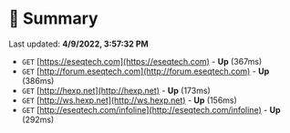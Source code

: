 # 📖 Summary
Last updated: **4/9/2022, 3:57:32 PM**

- `GET` [https://eseqtech.com](https://eseqtech.com) - **Up** (367ms)
- `GET` [http://forum.eseqtech.com](http://forum.eseqtech.com) - **Up** (386ms)
- `GET` [http://hexp.net](http://hexp.net) - **Up** (173ms)
- `GET` [http://ws.hexp.net](http://ws.hexp.net) - **Up** (156ms)
- `GET` [http://eseqtech.com/infoline](http://eseqtech.com/infoline) - **Up** (292ms)

